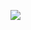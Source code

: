 ![](http://m.post.naver.com/viewer/image.nhn?src=http%3A%2F%2Fpost.phinf.naver.net%2F20160819_254%2F1471600733146TzhqY_JPEG%2Fmoney-03.jpg%3Ftype%3Dw1200)
